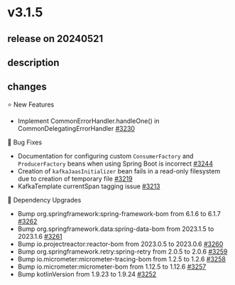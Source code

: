 # v3.1.5

## release on 20240521

## description

## changes

⭐ New Features

* Implement CommonErrorHandler.handleOne() in CommonDelegatingErrorHandler <a href="https://github.com/spring-projects/spring-kafka/issues/3230" data-hovercard-type="issue" data-hovercard-url="/spring-projects/spring-kafka/issues/3230/hovercard">#3230</a>

🐞 Bug Fixes

* Documentation for configuring custom <code>ConsumerFactory</code> and <code>ProducerFactory</code> beans when using Spring Boot is incorrect <a href="https://github.com/spring-projects/spring-kafka/issues/3244" data-hovercard-type="issue" data-hovercard-url="/spring-projects/spring-kafka/issues/3244/hovercard">#3244</a>
* Creation of <code>kafkaJaasInitializer</code> bean fails in a read-only filesystem due to creation of temporary file <a href="https://github.com/spring-projects/spring-kafka/issues/3219" data-hovercard-type="issue" data-hovercard-url="/spring-projects/spring-kafka/issues/3219/hovercard">#3219</a>
* KafkaTemplate currentSpan tagging issue <a href="https://github.com/spring-projects/spring-kafka/issues/3213" data-hovercard-type="issue" data-hovercard-url="/spring-projects/spring-kafka/issues/3213/hovercard">#3213</a>

🔨 Dependency Upgrades

* Bump org.springframework:spring-framework-bom from 6.1.6 to 6.1.7 <a href="https://github.com/spring-projects/spring-kafka/pull/3262" data-hovercard-type="pull_request" data-hovercard-url="/spring-projects/spring-kafka/pull/3262/hovercard">#3262</a>
* Bump org.springframework.data:spring-data-bom from 2023.1.5 to 2023.1.6 <a href="https://github.com/spring-projects/spring-kafka/pull/3261" data-hovercard-type="pull_request" data-hovercard-url="/spring-projects/spring-kafka/pull/3261/hovercard">#3261</a>
* Bump io.projectreactor:reactor-bom from 2023.0.5 to 2023.0.6 <a href="https://github.com/spring-projects/spring-kafka/pull/3260" data-hovercard-type="pull_request" data-hovercard-url="/spring-projects/spring-kafka/pull/3260/hovercard">#3260</a>
* Bump org.springframework.retry:spring-retry from 2.0.5 to 2.0.6 <a href="https://github.com/spring-projects/spring-kafka/pull/3259" data-hovercard-type="pull_request" data-hovercard-url="/spring-projects/spring-kafka/pull/3259/hovercard">#3259</a>
* Bump io.micrometer:micrometer-tracing-bom from 1.2.5 to 1.2.6 <a href="https://github.com/spring-projects/spring-kafka/pull/3258" data-hovercard-type="pull_request" data-hovercard-url="/spring-projects/spring-kafka/pull/3258/hovercard">#3258</a>
* Bump io.micrometer:micrometer-bom from 1.12.5 to 1.12.6 <a href="https://github.com/spring-projects/spring-kafka/pull/3257" data-hovercard-type="pull_request" data-hovercard-url="/spring-projects/spring-kafka/pull/3257/hovercard">#3257</a>
* Bump kotlinVersion from 1.9.23 to 1.9.24 <a href="https://github.com/spring-projects/spring-kafka/pull/3252" data-hovercard-type="pull_request" data-hovercard-url="/spring-projects/spring-kafka/pull/3252/hovercard">#3252</a>


